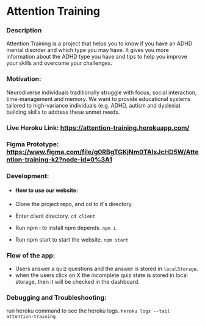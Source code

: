 # Attention Training

### Description

Attention Training is a project that helps you to know if you have an ADHD mental disorder and which type you may have. It gives you more information about the ADHD type you have and tips to help you improve your skills and overcome your challenges.

### Motivation:

Neurodiverse individuals traditionally struggle with focus, social interaction, time-management and memory. We want to provide educational systems tailored to high-variance individuals (e.g. ADHD, autism and dyslexia) building skills to address these unmet needs.

### Live Heroku Link: https://attention-training.herokuapp.com/

### Figma Prototype: https://www.figma.com/file/g0RBgTGKjNm0TAIxJcHD5W/Attention-training-k2?node-id=0%3A1

### Development:

- #### How to use our website:

- Clone the project repo, and cd to it's directory.
- Enter client directory.
  `cd client`
- Run npm i to install npm depends.
  `npm i`
- Run npm start to start the website.
  `npm start`

### Flow of the app:

- Users answer a quiz questions and the answer is stored in `localStorage`.
- when the users click on X the incomplete quiz state is stored in local storage, then it will be checked in the dashboard.

### Debugging and Troubleshooting:

run heroku command to see the heroku logs.
`heroku logs --tail attention-training`
